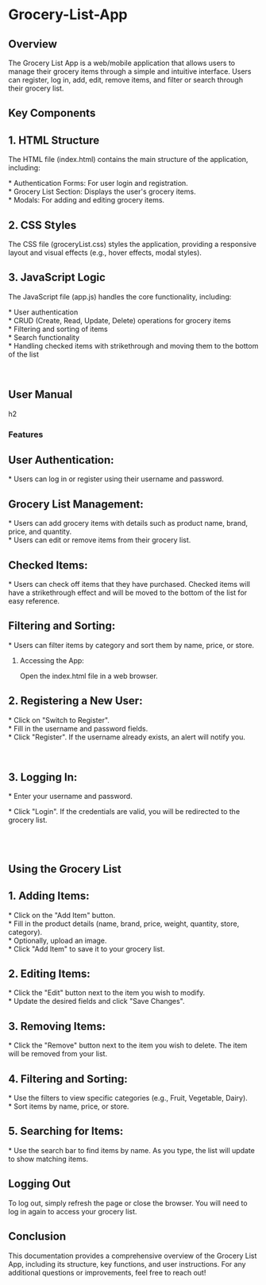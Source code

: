 # Grocery-List-App
<h2> Overview </h2>
<p> The Grocery List App is a web/mobile application that allows users to manage their grocery items through a simple and intuitive interface. Users can register, log in, add, edit, remove items, and filter or search through their grocery list. </p>

<h2 > Key Components </h2>
<h2> 1. HTML Structure </h2>
<p> The HTML file (index.html) contains the main structure of the application, including: </p>

<p >* Authentication Forms: For user login and registration. <br>
* Grocery List Section: Displays the user's grocery items. <br>
* Modals: For adding and editing grocery items. </p>

<h2> 2. CSS Styles </h2>
<p> The CSS file (groceryList.css) styles the application, providing a responsive layout and visual effects (e.g., hover effects, modal styles). </p>

<h2> 3. JavaScript Logic </h2>
<p> The JavaScript file (app.js) handles the core functionality, including: </p>

<p>* User authentication <br>
* CRUD (Create, Read, Update, Delete) operations for grocery items <br>
* Filtering and sorting of items <br>
* Search functionality <br>
* Handling checked items with strikethrough and moving them to the bottom of the list </p> <br>


<h2> User Manual </h2>h2
<h3> Features </h3>
<h2> User Authentication: </h2>
<p> * Users can log in or register using their username and password. </p>

<h2> Grocery List Management: </h2>
<p> * Users can add grocery items with details such as product name, brand, price, and quantity. <br>
* Users can edit or remove items from their grocery list. </p>

<h2> Checked Items: </h2>
<p> * Users can check off items that they have purchased. Checked items will have a strikethrough effect and will be moved to the bottom of the list for easy reference. </p>

<h2> Filtering and Sorting: </h2>
<p> * Users can filter items by category and sort them by name, price, or store. </p>


1. Accessing the App: </h2> <p> Open the index.html file in a web browser. <br> </p>
<h2> 2. Registering a New User: </h2>
<p> * Click on "Switch to Register". <br> 
* Fill in the username and password fields. <br> 
* Click "Register". If the username already exists, an alert will notify you. </p> <br>

<h2> 3. Logging In: </h2>
<p> * Enter your username and password. </p>
<p> * Click "Login". If the credentials are valid, you will be redirected to the grocery list. </p> <br> <br>

<h2> Using the Grocery List </h2>
<h2> 1. Adding Items: </h2>
<p> * Click on the "Add Item" button. <br>
* Fill in the product details (name, brand, price, weight, quantity, store, category). <br>
* Optionally, upload an image. <br>
* Click "Add Item" to save it to your grocery list. </p>

<h2> 2. Editing Items: </h2>
<p> * Click the "Edit" button next to the item you wish to modify. <br>
* Update the desired fields and click "Save Changes". </p>

<h2> 3. Removing Items: </h2>
<p> * Click the "Remove" button next to the item you wish to delete. The item will be removed from your list. </p>

<h2> 4. Filtering and Sorting:  </h2>
<p> * Use the filters to view specific categories (e.g., Fruit, Vegetable, Dairy). <br>
* Sort items by name, price, or store. </p>

<h2> 5. Searching for Items: </h2>
<p> * Use the search bar to find items by name. As you type, the list will update to show matching items. </p>

<h2> Logging Out </h2>
<p> To log out, simply refresh the page or close the browser. You will need to log in again to access your grocery list. </p>

<h2>Conclusion</h2>
<p> This documentation provides a comprehensive overview of the Grocery List App, including its structure, key functions, and user instructions. For any additional questions or improvements, feel free to reach out! </p>

